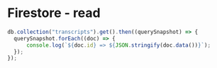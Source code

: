 # Firestore - read



```javascript
db.collection("transcripts").get().then((querySnapshot) => {
  querySnapshot.forEach((doc) => {
      console.log(`${doc.id} => ${JSON.stringify(doc.data())}`);
  });
});
```

